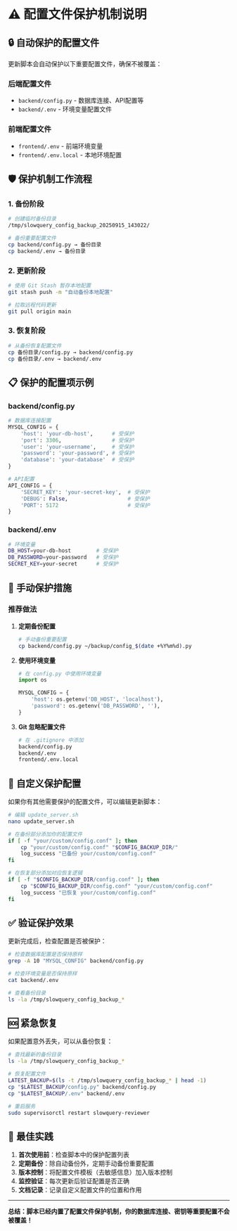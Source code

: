 # ⚠️ 配置文件保护机制说明

## 🔒 自动保护的配置文件

更新脚本会自动保护以下重要配置文件，确保不被覆盖：

### 后端配置文件
- `backend/config.py` - 数据库连接、API配置等
- `backend/.env` - 环境变量配置文件

### 前端配置文件  
- `frontend/.env` - 前端环境变量
- `frontend/.env.local` - 本地环境配置

## 🛡️ 保护机制工作流程

### 1. 备份阶段
```bash
# 创建临时备份目录
/tmp/slowquery_config_backup_20250915_143022/

# 备份重要配置文件
cp backend/config.py → 备份目录
cp backend/.env → 备份目录
```

### 2. 更新阶段
```bash
# 使用 Git Stash 暂存本地配置
git stash push -m "自动备份本地配置"

# 拉取远程代码更新
git pull origin main
```

### 3. 恢复阶段
```bash
# 从备份恢复配置文件
cp 备份目录/config.py → backend/config.py
cp 备份目录/.env → backend/.env
```

## 📋 保护的配置项示例

### backend/config.py
```python
# 数据库连接配置
MYSQL_CONFIG = {
    'host': 'your-db-host',      # 受保护
    'port': 3306,                # 受保护
    'user': 'your-username',     # 受保护
    'password': 'your-password', # 受保护
    'database': 'your-database'  # 受保护
}

# API配置
API_CONFIG = {
    'SECRET_KEY': 'your-secret-key',  # 受保护
    'DEBUG': False,                   # 受保护
    'PORT': 5172                      # 受保护
}
```

### backend/.env
```bash
# 环境变量
DB_HOST=your-db-host        # 受保护
DB_PASSWORD=your-password   # 受保护
SECRET_KEY=your-secret      # 受保护
```

## 🚨 手动保护措施

### 推荐做法
1. **定期备份配置**
   ```bash
   # 手动备份重要配置
   cp backend/config.py ~/backup/config_$(date +%Y%m%d).py
   ```

2. **使用环境变量**
   ```python
   # 在 config.py 中使用环境变量
   import os
   
   MYSQL_CONFIG = {
       'host': os.getenv('DB_HOST', 'localhost'),
       'password': os.getenv('DB_PASSWORD', ''),
   }
   ```

3. **Git 忽略配置文件**
   ```bash
   # 在 .gitignore 中添加
   backend/config.py
   backend/.env
   frontend/.env.local
   ```

## 🔧 自定义保护配置

如果你有其他需要保护的配置文件，可以编辑更新脚本：

```bash
# 编辑 update_server.sh
nano update_server.sh

# 在备份部分添加你的配置文件
if [ -f "your/custom/config.conf" ]; then
    cp "your/custom/config.conf" "$CONFIG_BACKUP_DIR/"
    log_success "已备份 your/custom/config.conf"
fi

# 在恢复部分添加对应恢复逻辑
if [ -f "$CONFIG_BACKUP_DIR/config.conf" ]; then
    cp "$CONFIG_BACKUP_DIR/config.conf" "your/custom/config.conf"
    log_success "已恢复 your/custom/config.conf"
fi
```

## ✅ 验证保护效果

更新完成后，检查配置是否被保护：

```bash
# 检查数据库配置是否保持原样
grep -A 10 "MYSQL_CONFIG" backend/config.py

# 检查环境变量是否保持原样  
cat backend/.env

# 查看备份目录
ls -la /tmp/slowquery_config_backup_*
```

## 🆘 紧急恢复

如果配置意外丢失，可以从备份恢复：

```bash
# 查找最新的备份目录
ls -la /tmp/slowquery_config_backup_*

# 恢复配置文件
LATEST_BACKUP=$(ls -t /tmp/slowquery_config_backup_* | head -1)
cp "$LATEST_BACKUP/config.py" backend/config.py
cp "$LATEST_BACKUP/.env" backend/.env

# 重启服务
sudo supervisorctl restart slowquery-reviewer
```

## 📝 最佳实践

1. **首次使用前**：检查脚本中的保护配置列表
2. **定期备份**：除自动备份外，定期手动备份重要配置
3. **版本控制**：将配置文件模板（去敏感信息）加入版本控制
4. **监控验证**：每次更新后验证配置是否正确
5. **文档记录**：记录自定义配置文件的位置和作用

---

**总结：脚本已经内置了配置文件保护机制，你的数据库连接、密钥等重要配置不会被覆盖！**
